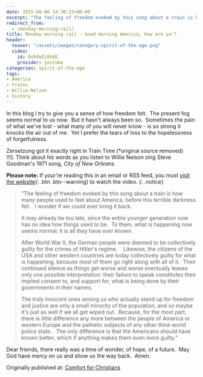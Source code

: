```yaml
---
date: 2015-06-06 14:30:23+00:00
excerpt: "The feeling of freedom evoked by this song about a train is how many people used to feel about America, before this terrible darkness fell.   I wonder if we could ever bring it back."
redirect_from: 
  - /monday-morning-rail/
title: Monday morning rail - Good morning America, how are ya'?
header:
  teaser: "/assets/images/category-spirit-of-the-age.png"
  video:
    id: 0sRdwQj8h6E
    provider: youtube
categories: spirit-of-the-age
tags:
- America
- trains
- Willie-Nelson
- history
---
```


In this blog I try to give you a sense of how freedom felt.  The present fog seems normal to us now.  But it hasn't always been so.  Sometimes the pain of what we've lost - what many of you will never know - is so strong it knocks the air out of me.  Yet I prefer the tears of loss to the hopelessness of forgetfulness.

Zersetzung got it exactly right in Train Time (*original source removed) !!!]. Think about his words as you listen to Willie Nelson sing Steve Goodman's 1971 song, *City of New Orleans*.

**Please note:** If your're reading this in an email or RSS feed, you must [visit the website](/songs/spirit-of-the-age/monday-morning-rail/){: .btn .btn--warning} to watch the video.
{: .notice}

<blockquote>
"The feeling of freedom evoked by this song about a train is how many people used to feel about America, before this terrible darkness fell.   I wonder if we could ever bring it back.

It may already be too late, since the entire younger generation now has no idea how things used to be.  To them, what is happening now seems normal; it is all they have ever known.

After World War II, the German people were deemed to be collectively guilty for the crimes of Hitler's regime.    Likewise, the citizens of the USA and other western countries are today collectively guilty for what is happening, because most of them go right along with all of it.  Their continued silence as things get worse and worse eventually leaves only one possible interpretation: their failure to speak constitutes their implied consent to, and support for, what is being done by their governments in their names.

The truly innocent ones among us who actually stand up for freedom and justice are only a small minority of the population, and so maybe it's just as well if we all get wiped out.  Because, for the most part, there is little difference any more between the people of America or western Europe and the pathetic subjects of any other third-world police state.   The only difference is that the Americans should have known better, which if anything makes them even more guilty."
</blockquote>



Dear friends, there really was a time of wonder, of hope, of a future.  May God have mercy on us and show us the way back.  Amen.

<div>Originally published at: <a href='http://www.alecsatin.com/'>Comfort for Christians</a></div>
